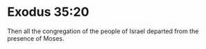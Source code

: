 # Exodus 35:20

Then all the congregation of the people of Israel departed from the presence of Moses.
